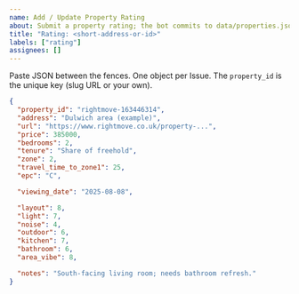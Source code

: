 ```yaml
---
name: Add / Update Property Rating
about: Submit a property rating; the bot commits to data/properties.json
title: "Rating: <short-address-or-id>"
labels: ["rating"]
assignees: []
---
```


Paste JSON between the fences. One object per Issue. The `property_id` is the unique key (slug URL or your own).

```json
{
  "property_id": "rightmove-163446314",
  "address": "Dulwich area (example)",
  "url": "https://www.rightmove.co.uk/property-...",
  "price": 385000,
  "bedrooms": 2,
  "tenure": "Share of freehold",
  "zone": 2,
  "travel_time_to_zone1": 25,
  "epc": "C",

  "viewing_date": "2025-08-08",

  "layout": 8,
  "light": 7,
  "noise": 4,
  "outdoor": 6,
  "kitchen": 7,
  "bathroom": 6,
  "area_vibe": 8,

  "notes": "South-facing living room; needs bathroom refresh."
}
